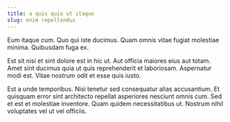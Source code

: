 ```yaml
---
title: a quis quia ut itaque
slug: enim repellendus
---
```


Eum itaque cum. Quo qui iste ducimus. Quam omnis vitae fugiat molestiae minima. Quibusdam fuga ex.

Est sit nisi et sint dolore est in hic ut. Aut officia maiores eius aut totam. Amet sint ducimus quia ut quis reprehenderit et laboriosam. Aspernatur modi est. Vitae nostrum odit et esse quis iusto.

Est a unde temporibus. Nisi tenetur sed consequatur alias accusantium. Et quisquam error sint architecto repellat asperiores nesciunt omnis cum. Sed et est et molestiae inventore. Quam quidem necessitatibus ut. Nostrum nihil voluptates vel ut vel officiis.
